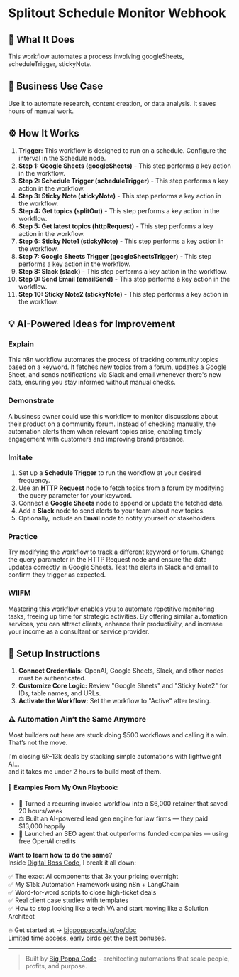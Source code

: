 # Splitout Schedule Monitor Webhook

## 🚀 What It Does
This workflow automates a process involving googleSheets, scheduleTrigger, stickyNote.

## 💼 Business Use Case
Use it to automate research, content creation, or data analysis. It saves hours of manual work.

## ⚙️ How It Works
1.  **Trigger:** This workflow is designed to run on a schedule. Configure the interval in the Schedule node.
2. **Step 1: Google Sheets (googleSheets)** - This step performs a key action in the workflow.
3. **Step 2: Schedule Trigger (scheduleTrigger)** - This step performs a key action in the workflow.
4. **Step 3: Sticky Note (stickyNote)** - This step performs a key action in the workflow.
5. **Step 4: Get topics (splitOut)** - This step performs a key action in the workflow.
6. **Step 5: Get latest topics (httpRequest)** - This step performs a key action in the workflow.
7. **Step 6: Sticky Note1 (stickyNote)** - This step performs a key action in the workflow.
8. **Step 7: Google Sheets Trigger (googleSheetsTrigger)** - This step performs a key action in the workflow.
9. **Step 8: Slack (slack)** - This step performs a key action in the workflow.
10. **Step 9: Send Email (emailSend)** - This step performs a key action in the workflow.
11. **Step 10: Sticky Note2 (stickyNote)** - This step performs a key action in the workflow.

## 💡 AI-Powered Ideas for Improvement
### Explain
This n8n workflow automates the process of tracking community topics based on a keyword. It fetches new topics from a forum, updates a Google Sheet, and sends notifications via Slack and email whenever there's new data, ensuring you stay informed without manual checks.

### Demonstrate
A business owner could use this workflow to monitor discussions about their product on a community forum. Instead of checking manually, the automation alerts them when relevant topics arise, enabling timely engagement with customers and improving brand presence.

### Imitate
1. Set up a **Schedule Trigger** to run the workflow at your desired frequency.
2. Use an **HTTP Request** node to fetch topics from a forum by modifying the query parameter for your keyword.
3. Connect a **Google Sheets** node to append or update the fetched data.
4. Add a **Slack** node to send alerts to your team about new topics.
5. Optionally, include an **Email** node to notify yourself or stakeholders.

### Practice
Try modifying the workflow to track a different keyword or forum. Change the query parameter in the HTTP Request node and ensure the data updates correctly in Google Sheets. Test the alerts in Slack and email to confirm they trigger as expected.

### WIIFM
Mastering this workflow enables you to automate repetitive monitoring tasks, freeing up time for strategic activities. By offering similar automation services, you can attract clients, enhance their productivity, and increase your income as a consultant or service provider.

## 🔧 Setup Instructions
1. **Connect Credentials:** OpenAI, Google Sheets, Slack, and other nodes must be authenticated.
2. **Customize Core Logic:** Review "Google Sheets" and "Sticky Note2" for IDs, table names, and URLs.
3. **Activate the Workflow:** Set the workflow to "Active" after testing.

### ⚠️ Automation Ain’t the Same Anymore

Most builders out here are stuck doing $500 workflows and calling it a win.  
That’s not the move.  

I'm closing $6k–$13k deals by stacking simple automations with lightweight AI...  
and it takes me under 2 hours to build most of them.

#### 🧠 Examples From My Own Playbook:
- 🔁 Turned a recurring invoice workflow into a $6,000 retainer that saved 20 hours/week  
- ⚖️ Built an AI-powered lead gen engine for law firms — they paid $13,000 happily  
- 🚀 Launched an SEO agent that outperforms funded companies — using free OpenAI credits  

**Want to learn how to do the same?**  
Inside [Digital Boss Code](https://bigpoppacode.io/go/dbc), I break it all down:

✅ The exact AI components that 3x your pricing overnight  
✅ My $15k Automation Framework using n8n + LangChain  
✅ Word-for-word scripts to close high-ticket deals  
✅ Real client case studies with templates  
✅ How to stop looking like a tech VA and start moving like a Solution Architect  

🔥 Get started at → [bigpoppacode.io/go/dbc](https://bigpoppacode.io/go/dbc)  
Limited time access, early birds get the best bonuses.

---
> Built by [Big Poppa Code](https://bigpoppacode.io) – architecting automations that scale people, profits, and purpose.
